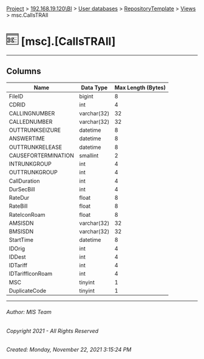 #### 

[Project](../../../../index.md) > [192.168.19.120\\BI](../../../index.md) > [User databases](../../index.md) > [RepositoryTemplate](../index.md) > [Views](Views.md) > msc.CallsTRAll

# ![Views](../../../../Images/View32.png) [msc].[CallsTRAll]

---

## <a name="#columns"></a>Columns

| Name | Data Type | Max Length (Bytes) |
|---|---|---|
| FileID | bigint | 8 |
| CDRID | int | 4 |
| CALLINGNUMBER | varchar(32) | 32 |
| CALLEDNUMBER | varchar(32) | 32 |
| OUTTRUNKSEIZURE | datetime | 8 |
| ANSWERTIME | datetime | 8 |
| OUTTRUNKRELEASE | datetime | 8 |
| CAUSEFORTERMINATION | smallint | 2 |
| INTRUNKGROUP | int | 4 |
| OUTTRUNKGROUP | int | 4 |
| CallDuration | int | 4 |
| DurSecBill | int | 4 |
| RateDur | float | 8 |
| RateBill | float | 8 |
| RateIconRoam | float | 8 |
| AMSISDN | varchar(32) | 32 |
| BMSISDN | varchar(32) | 32 |
| StartTime | datetime | 8 |
| IDOrig | int | 4 |
| IDDest | int | 4 |
| IDTariff | int | 4 |
| IDTariffIconRoam | int | 4 |
| MSC | tinyint | 1 |
| DuplicateCode | tinyint | 1 |


---

###### Author:  MIS Team

###### Copyright 2021 - All Rights Reserved

###### Created: Monday, November 22, 2021 3:15:24 PM

